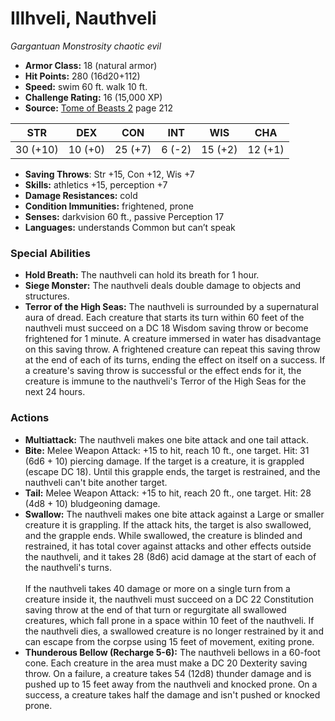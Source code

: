 # Illhveli, Nauthveli

*Gargantuan* *Monstrosity* *chaotic evil*

- **Armor Class:** 18 (natural armor)
- **Hit Points:** 280 (16d20+112)
- **Speed:** swim 60 ft. walk 10 ft.
- **Challenge Rating:** 16 (15,000 XP)
- **Source:** [Tome of Beasts 2](https://koboldpress.com/kpstore/product/tome-of-beasts-2-for-5th-edition) page 212

| STR | DEX | CON | INT | WIS | CHA |
| --- | --- | --- | --- | --- | --- |
| 30 (+10) | 10 (+0) | 25 (+7) | 6 (-2) | 15 (+2) | 12 (+1) |

- **Saving Throws**: Str +15, Con +12, Wis +7
- **Skills:** athletics +15, perception +7
- **Damage Resistances:** cold
- **Condition Immunities:** frightened, prone
- **Senses:** darkvision 60 ft., passive Perception 17
- **Languages:** understands Common but can’t speak

### Special Abilities

- **Hold Breath:** The nauthveli can hold its breath for 1 hour.
- **Siege Monster:** The nauthveli deals double damage to objects and structures.
- **Terror of the High Seas:** The nauthveli is surrounded by a supernatural aura of dread. Each creature that starts its turn within 60 feet of the nauthveli must succeed on a DC 18 Wisdom saving throw or become frightened for 1 minute. A creature immersed in water has disadvantage on this saving throw. A frightened creature can repeat this saving throw at the end of each of its turns, ending the effect on itself on a success. If a creature's saving throw is successful or the effect ends for it, the creature is immune to the nauthveli's Terror of the High Seas for the next 24 hours.

### Actions

- **Multiattack:** The nauthveli makes one bite attack and one tail attack.
- **Bite:** Melee Weapon Attack: +15 to hit, reach 10 ft., one target. Hit: 31 (6d6 + 10) piercing damage. If the target is a creature, it is grappled (escape DC 18). Until this grapple ends, the target is restrained, and the nauthveli can't bite another target.
- **Tail:** Melee Weapon Attack: +15 to hit, reach 20 ft., one target. Hit: 28 (4d8 + 10) bludgeoning damage.
- **Swallow:** The nauthveli makes one bite attack against a Large or smaller creature it is grappling. If the attack hits, the target is also swallowed, and the grapple ends. While swallowed, the creature is blinded and restrained, it has total cover against attacks and other effects outside the nauthveli, and it takes 28 (8d6) acid damage at the start of each of the nauthveli's turns.<br><br>If the nauthveli takes 40 damage or more on a single turn from a creature inside it, the nauthveli must succeed on a DC 22 Constitution saving throw at the end of that turn or regurgitate all swallowed creatures, which fall prone in a space within 10 feet of the nauthveli. If the nauthveli dies, a swallowed creature is no longer restrained by it and can escape from the corpse using 15 feet of movement, exiting prone.
- **Thunderous Bellow (Recharge 5-6):** The nauthveli bellows in a 60-foot cone. Each creature in the area must make a DC 20 Dexterity saving throw. On a failure, a creature takes 54 (12d8) thunder damage and is pushed up to 15 feet away from the nauthveli and knocked prone. On a success, a creature takes half the damage and isn't pushed or knocked prone.


